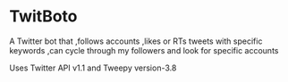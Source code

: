 # TwitBoto
A Twitter bot that 
  ,follows accounts 
  ,likes or RTs tweets with specific keywords 
  ,can cycle through my followers and look for specific accounts 
 
 Uses Twitter API v1.1 and Tweepy version-3.8
